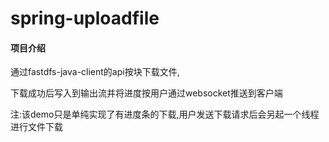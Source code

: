 # spring-uploadfile

#### 项目介绍
通过fastdfs-java-client的api按块下载文件,

下载成功后写入到输出流并将进度按用户通过websocket推送到客户端

注:该demo只是单纯实现了有进度条的下载,用户发送下载请求后会另起一个线程
进行文件下载